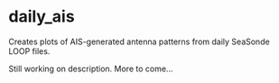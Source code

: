 # daily_ais
Creates plots of AIS-generated antenna patterns from daily SeaSonde LOOP files.

Still working on description. More to come...

